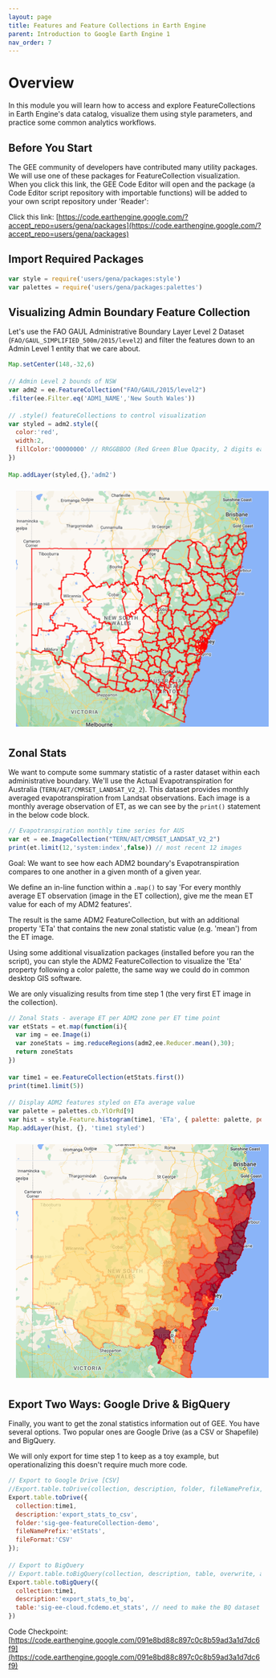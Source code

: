 ```yaml
---
layout: page
title: Features and Feature Collections in Earth Engine
parent: Introduction to Google Earth Engine 1
nav_order: 7
---
```


# Overview
In this module you will learn how to access and explore FeatureCollections in Earth Engine's data catalog, visualize them using style parameters, and practice some common analytics workflows.

## Before You Start

The GEE community of developers have contributed many utility packages. We will use one of these packages for FeatureCollection visualization. When you click this link, the GEE Code Editor will open and the package (a Code Editor script repository with importable functions) will be added to your own script repository under 'Reader':

Click this link: [https://code.earthengine.google.com/?accept_repo=users/gena/packages](https://code.earthengine.google.com/?accept_repo=users/gena/packages)


## Import Required Packages
```javascript
var style = require('users/gena/packages:style')
var palettes = require('users/gena/packages:palettes')
```

## Visualizing Admin Boundary Feature Collection

Let's use the FAO GAUL Administrative Boundary Layer Level 2 Dataset (`FAO/GAUL_SIMPLIFIED_500m/2015/level2`) and filter the features down to an Admin Level 1 entity that we care about.

```javascript
Map.setCenter(148,-32,6)

// Admin Level 2 bounds of NSW
var adm2 = ee.FeatureCollection("FAO/GAUL/2015/level2")
.filter(ee.Filter.eq('ADM1_NAME','New South Wales'))

// .style() featureCollections to control visualization
var styled = adm2.style({
  color:'red',
  width:2,
  fillColor:'00000000' // RRGGBBOO (Red Green Blue Opacity, 2 digits each)
})

Map.addLayer(styled,{},'adm2')

```

<img align="center" src="../images/intro-gee-images/admin2_nsw.PNG" hspace="15" vspace="10" width="600">

## Zonal Stats

We want to compute some summary statistic of a raster dataset within each administrative boundary. We'll use the Actual Evapotranspiration for Australia (`TERN/AET/CMRSET_LANDSAT_V2_2`). This dataset provides monthly averaged evapotranspiration from Landsat observations. Each image is a monthly average observation of ET, as we can see by the `print()` statement in the below code block. 

```javascript
// Evapotranspiration monthly time series for AUS 
var et = ee.ImageCollection("TERN/AET/CMRSET_LANDSAT_V2_2")
print(et.limit(12,'system:index',false)) // most recent 12 images
```

Goal: We want to see how each ADM2 boundary's Evapotranspiration compares to one another in a given month of a given year. 

We define an in-line function within a `.map()` to say 'For every monthly average ET observation (image in the ET collection), give me the mean ET value for each of my ADM2 features'. 

The result is the same ADM2 FeatureCollection, but with an additional property 'ETa' that contains the new zonal statistic value (e.g. 'mean') from the ET image. 

Using some additional visualization packages (installed before you ran the script), you can style the ADM2 FeatureCollection to visualize the 'Eta' property following a color palette, the same way we could do in common desktop GIS software. 

We are only visualizing results from time step 1 (the very first ET image in the collection).

```javascript
// Zonal Stats - average ET per ADM2 zone per ET time point
var etStats = et.map(function(i){
  var img = ee.Image(i)
  var zoneStats = img.reduceRegions(adm2,ee.Reducer.mean(),30);
  return zoneStats
})

var time1 = ee.FeatureCollection(etStats.first())
print(time1.limit(5))

// Display ADM2 features styled on ETa average value
var palette = palettes.cb.YlOrRd[9]
var hist = style.Feature.histogram(time1, 'ETa', { palette: palette, pointSize: 2, width: 0, opacity:0.75 })
Map.addLayer(hist, {}, 'time1 styled')
```

<img align="center" src="../images/intro-gee-images/adm2_et_visualized.PNG" hspace="15" vspace="10" width="600">


## Export Two Ways: Google Drive & BigQuery

Finally, you want to get the zonal statistics information out of GEE. You have several options. Two popular ones are Google Drive (as a CSV or Shapefile) and BigQuery.

We will only export for time step 1 to keep as a toy example, but operationalizing this doesn't require much more code. 

```javascript
// Export to Google Drive [CSV]
//Export.table.toDrive(collection, description, folder, fileNamePrefix, fileFormat, selectors, maxVertices)
Export.table.toDrive({
  collection:time1,
  description:'export_stats_to_csv',
  folder:'sig-gee-featureCollection-demo',
  fileNamePrefix:'etStats',
  fileFormat:'CSV'
});

// Export to BigQuery
// Export.table.toBigQuery(collection, description, table, overwrite, append, selectors, maxVertices)
Export.table.toBigQuery({
  collection:time1,
  description:'export_stats_to_bq',
  table:'sig-ee-cloud.fcdemo.et_stats', // need to make the BQ dataset first, it will make the table for you
})
```

Code Checkpoint: [https://code.earthengine.google.com/091e8bd88c897c0c8b59ad3a1d7dc6f9](https://code.earthengine.google.com/091e8bd88c897c0c8b59ad3a1d7dc6f9)